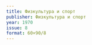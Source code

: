```yaml
---
title: Физкультура и спорт
publisher: Физкультура и спорт
year: 1970
issue: 8
format: 60×90/8
---
```



